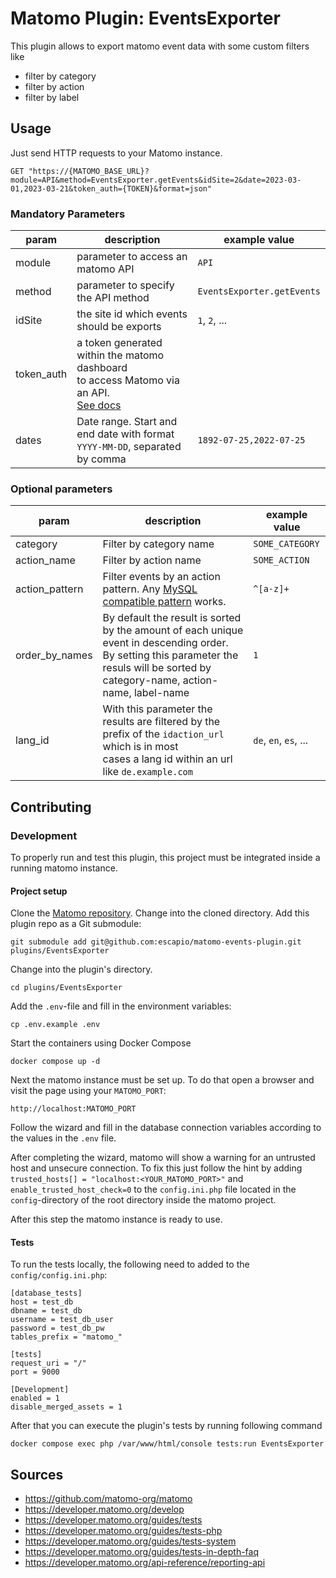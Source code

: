 # Matomo Plugin: EventsExporter 

This plugin allows to export matomo event data with some custom filters like

- filter by category
- filter by action
- filter by label

## Usage

Just send HTTP requests to your Matomo instance.

```http request
GET "https://{MATOMO_BASE_URL}?module=API&method=EventsExporter.getEvents&idSite=2&date=2023-03-01,2023-03-21&token_auth={TOKEN}&format=json"
```

### Mandatory Parameters

| param      | description                                                                                                                                                                                                 | example value              |
|------------|-------------------------------------------------------------------------------------------------------------------------------------------------------------------------------------------------------------|----------------------------|
| module     | parameter to access an matomo API                                                                                                                                                                           | `API`                      |
| method     | parameter to specify the API method                                                                                                                                                                         | `EventsExporter.getEvents` |
| idSite     | the site  id which events should be exports                                                                                                                                                                 | `1`, `2`, ...              |
| token_auth | a token generated within the matomo dashboard <br/>to access Matomo via an API. <br/> [See docs](https://developer.matomo.org/api-reference/reporting-api#authenticate-to-the-api-via-token_auth-parameter) |                            |
| dates      | Date range. Start and end date with format `YYYY-MM-DD`, separated by comma                                                                                                                                 | `1892-07-25,2022-07-25`    |

### Optional parameters

| param          | description                                                                                                                                                                                       | example value         |
|----------------|---------------------------------------------------------------------------------------------------------------------------------------------------------------------------------------------------|-----------------------|
| category       | Filter by category name                                                                                                                                                                           | `SOME_CATEGORY`       |
| action_name    | Filter by action name                                                                                                                                                                             | `SOME_ACTION`         |
| action_pattern | Filter events by an action pattern. Any [MySQL compatible pattern](https://dev.mysql.com/doc/refman/8.0/en/regexp.html) works.                                                                    | `^[a-z]+`             |
| order_by_names | By default the result is sorted by the amount of each unique event in descending order. <br/> By setting this parameter the resuls will be sorted by <br/> category-name, action-name, label-name | `1`                   |
| lang_id        | With this parameter the results are filtered by the prefix of the `idaction_url` which is in most <br/>cases a lang id within an url like `de.example.com`                                        | `de`, `en`, `es`, ... |

## Contributing

### Development

To properly run and test this plugin, this project must be integrated inside a running matomo instance.

#### Project setup

Clone the [Matomo repository](https://github.com/matomo-org/matomo).
Change into the cloned directory.
Add this plugin repo as a Git submodule:

```shell
git submodule add git@github.com:escapio/matomo-events-plugin.git plugins/EventsExporter
```

Change into the plugin's directory.

```shell
cd plugins/EventsExporter
```

Add the `.env`-file and fill in the environment variables:
```shell
cp .env.example .env
```

Start the containers using Docker Compose
```shell
docker compose up -d
```

Next the matomo instance must be set up. To do that open a browser and visit the page using your `MATOMO_PORT`:
```shell
http://localhost:MATOMO_PORT
```

Follow the wizard and fill in the database connection variables according to the values in the `.env` file.

After completing the wizard, matomo will show a warning for an untrusted host and unsecure connection.
To fix this just follow the hint by adding `trusted_hosts[] = "localhost:<YOUR_MATOMO_PORT>"` and 
`enable_trusted_host_check=0` to the `config.ini.php` file located in the `config`-directory of the root directory 
inside the matomo project.

After this step the matomo instance is ready to use.

#### Tests

To run the tests locally, the following need to added to the `config/config.ini.php`:

```
[database_tests]
host = test_db
dbname = test_db
username = test_db_user
password = test_db_pw
tables_prefix = "matomo_"

[tests]
request_uri = "/"
port = 9000

[Development]
enabled = 1
disable_merged_assets = 1
```

After that you can execute the plugin's tests by running following command

```shell
docker compose exec php /var/www/html/console tests:run EventsExporter
```

## Sources

- https://github.com/matomo-org/matomo
- https://developer.matomo.org/develop
- https://developer.matomo.org/guides/tests
- https://developer.matomo.org/guides/tests-php
- https://developer.matomo.org/guides/tests-system
- https://developer.matomo.org/guides/tests-in-depth-faq
- https://developer.matomo.org/api-reference/reporting-api
